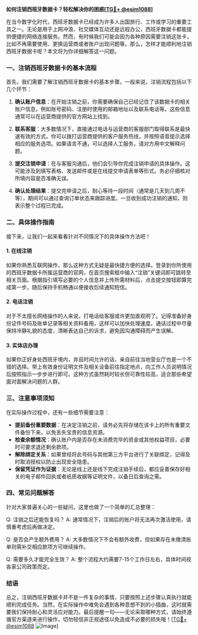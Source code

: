 **如何注销西班牙数据卡？轻松解决你的困惑[[TG💪+ @esim1088](https://t.me/s/esim1088)]**

在当今数字化时代，西班牙数据卡已经成为许多人出国旅行、工作或学习的重要工具之一。无论是用于上网冲浪、社交媒体互动还是远程办公，西班牙数据卡都能提供便捷的网络连接服务。然而，有时候我们可能会因为各种原因需要注销这张卡，比如不再需要使用、更换运营商或者账户出现问题等。那么，怎样才能顺利地注销西班牙数据卡呢？本文将为你详细解答这一问题。

### 一、注销西班牙数据卡的基本流程

首先，我们需要了解注销西班牙数据卡的基本步骤。一般来说，注销流程包括以下几个环节：

1. **确认账户信息**：在开始注销之前，你需要确保自己已经记住了该数据卡的相关账户信息，例如账号密码、注册时使用的邮箱地址以及联系电话等。这些信息通常可以在运营商提供的官方网站上找到。

2. **联系客服**：大多数情况下，直接通过电话与运营商的客服部门取得联系是最快速有效的方式。你可以拨打运营商提供的客户服务热线，并按照语音提示选择相应的服务选项。如果语言不通，可以选择人工服务，请对方用中文解释问题。

3. **提交注销申请**：在与客服沟通后，他们会引导你完成注销申请的具体操作。这可能涉及到填写表格、发送邮件或是在线提交申请表单等形式。务必仔细核对所填内容是否准确无误。

4. **确认处理结果**：提交完申请之后，耐心等待一段时间（通常是几天到几周不等），期间可以通过查询订单状态来跟踪进度。一旦收到成功注销的通知，则表示整个过程已完成。

### 二、具体操作指南

接下来，让我们一起来看看针对不同情况下的具体操作方法吧！

#### 1. 在线注销
如果你熟悉互联网操作，那么这种方式无疑是最快捷方便的选择。登录到你所使用的西班牙数据卡所属运营商的官网，在首页搜索框中输入“注销”关键词即可跳转至相关页面。根据指引填写必要的个人信息并上传所需材料后，点击提交按钮即算完成第一步。随后保持手机畅通以便接收后续通知短信。

#### 2. 电话注销
对于不太擅长网络操作的人来说，打电话给客服或许更加直观明了。记得准备好身份证件号码及账单记录等相关资料备用，这样可以加快处理速度。通话过程中尽量保持冷静礼貌的态度，清晰表达自己的诉求，避免因沟通障碍而产生误解。

#### 3. 实体店办理
如果你正好身处西班牙境内，并且时间允许的话，亲自前往当地营业厅也是一个不错的选择。带上有效身份证明文件及相关设备前往指定地点，向工作人员说明情况后按照指示一步步进行即可。这种方式虽然耗时较长但可靠性较高，适合那些希望面对面解决问题的人群。

### 三、注意事项须知

在实际操作过程中，还有一些细节需要注意：

- **提前备份重要数据**：在决定注销之前，请务必先将存储在该卡上的所有重要文件备份下来，以免丢失宝贵的信息资源。
- **检查余额情况**：确认账户内是否存在未消费完毕的资金或其他权益项目，必要时可要求退还剩余款项。
- **解除绑定关系**：如果曾经将此号码与其他第三方平台进行了关联绑定，记得及时取消授权以防止出现安全隐患。
- **保留凭证作为证据**：无论是线上还是线下完成注销手续后，都应妥善保存好相关的电子邮件回执或者纸质收据等证明文件，以备日后查询之需。

### 四、常见问题解答

针对大家普遍关心的一些疑问，这里也做了一个简单的汇总整理：

Q: 注销之后还能恢复吗？
A: 通常情况下，注销后的账户将无法再次激活使用，请慎重考虑后再做决定。

Q: 是否会产生额外费用？
A: 大多数情况下不会有额外收费，但如果存在未缴清账单则需补交相应款项方可继续操作。

Q: 需要多久才能完全生效？
A: 整个流程大约需要7-15个工作日左右，具体时间视各家公司政策而定。

### 结语

总之，注销西班牙数据卡并不是一件复杂的事情，只要按照上述步骤认真执行就能顺利完成任务。当然，在实际操作中难免会遇到各种意想不到的小插曲，这时就需要我们保持耐心和灵活应对能力。最后提醒一句——无论采取哪种方式，请始终遵循官方渠道来进行操作，切勿轻信非正规途径以免造成不必要的损失哦！[[TG💪+ @esim1088](https://t.me/s/esim1088) ![Image](https://i.postimg.cc/4NQfJmqS/Snipaste-2025-05-13-00-14-12.png)]
